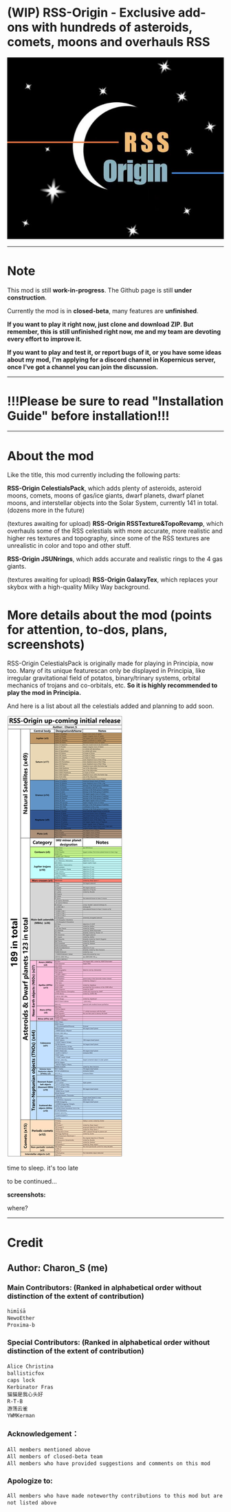 # (WIP) RSS-Origin - Exclusive add-ons with hundreds of asteroids, comets, moons and overhauls RSS 

![A](https://github.com/CharonSSS/RSS-Origin/blob/main/assets/insignia%20by%20Alice%20Christina.jpg)
***
# Note
This mod is still **work-in-progress**. The Github page is still **under construction**.

Currently the mod is in **closed-beta**, many features are **unfinished**.

**If you want to play it right now, just clone and download ZIP. But remember, this is still unfinished right now, me and my team are devoting every effort to improve it.**

**If you want to play and test it, or report bugs of it, or you have some ideas about my mod, I'm applying for a discord channel in Kopernicus server, once I've got a channel you can join the discussion.**

***
# !!!Please be sure to read "Installation Guide" before installation!!!
***

# About the mod

Like the title, this mod currently including the following parts:

**RSS-Origin CelestialsPack**, which adds plenty of asteroids, asteroid moons, comets, moons of gas/ice giants, dwarf planets, dwarf planet moons, and interstellar objects into the Solar System, currently 141 in total. (dozens more in the future)

(textures awaiting for upload) **RSS-Origin RSSTexture&TopoRevamp**, which overhauls some of the RSS celestials with more accurate, more realistic and higher res textures and topography, since some of the RSS textures are unrealistic in color and topo and other stuff.

**RSS-Origin JSUNrings**, which adds accurate and realistic rings to the 4 gas giants.

(textures awaiting for upload) **RSS-Origin GalaxyTex**, which replaces your skybox with a high-quality Milky Way background.

# More details about the mod (points for attention, to-dos, plans, screenshots)

RSS-Origin CelestialsPack is originally made for playing in Principia, now too. Many of its unique featurescan only be displayed in Principia, like irregular gravitational field of potatos, binary/trinary systems, orbital mechanics of trojans and co-orbitals, etc. **So it is highly recommended to play the mod in Principia.**

And here is a list about all the celestials added and planning to add soon.

![A](https://github.com/CharonSSS/RSS-Origin/blob/main/assets/Celestial%20bodies%20added%20in%20RSS-Origin%20up-coming%20initial%20release.png)

time to sleep. it's too late

to be continued...

**screenshots:**

where?

***
# Credit

## Author: **Charon_S (me)**

### Main Contributors: (Ranked in alphabetical order without distinction of the extent of contribution)
	himīśā
	NewoEther
	Proxima-b

### Special Contributors: (Ranked in alphabetical order without distinction of the extent of contribution)
	Alice Christina
	ballisticfox
	caps lock
	Kerbinator Fras
	猫猫是我心头好
	R-T-B
	游荡云雀
	YWMKerman

### Acknowledgement：
	All members mentioned above
	All members of closed-beta team
	All members who have provided suggestions and comments on this mod

### Apologize to:
	All members who have made noteworthy contributions to this mod but are not listed above
